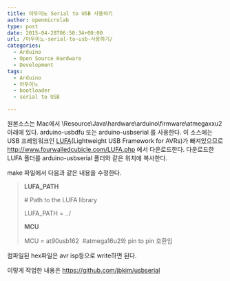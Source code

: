 ```yaml
---
title: 아두이노 Serial to USB 사용하기
author: openmicrolab
type: post
date: 2015-04-28T06:50:34+00:00
url: /아두이노-serial-to-usb-사용하기/
categories:
  - Arduino
  - Open Source Hardware
  - Development
tags:
  - Arduino
  - 아두이노
  - bootloader
  - serial to USB

---
```

원본소스는 Mac에서 \Resource\Java\hardware\arduino\firmware\atmegaxxu2 아래에 있다. arduino-usbdfu 또는 arduino-usbserial 를 사용한다. 이 소스에는 USB 프레임워크인 <a href="http://www.fourwalledcubicle.com/LUFA.php" target="_blank">LUFA</a>(Lightweight USB Framework for AVRs)가 빠져있으므로 <a title="LUFA" href="http://www.fourwalledcubicle.com/LUFA.php" target="_blank">http://www.fourwalledcubicle.com/LUFA.php</a> 에서 다운로드한다. 다운로드한 LUFA 폴더를 arduino-usbserial 폴더와 같은 위치에 복사한다.

<p class="p1">
  <span class="s1">make 파일에서 다음과 같은 내용을 수정한다.</span>
</p>

> <p class="p1">
>   <strong>LUFA_PATH</strong>
> </p>
> 
> <p class="p1">
>   <span class="s1"># Path to the LUFA library</span>
> </p>
> 
> <p class="p1">
>   <span class="s1">LUFA_PATH = ../</span>
> </p>
> 
> <p class="p1">
>   <strong>MCU</strong>
> </p>
> 
> <p class="p1">
>   MCU = at90usb162  #atmega16u2와 pin to pin 호환임
> </p>

<p class="p1">
  컴파일된 hex파일은 avr isp등으로 write하면 된다.
</p>

<p class="p1">
  이렇게 작업한 내용은 <a href="https://github.com/jbkim/usbserial" target="_blank">https://github.com/jbkim/usbserial</a>
</p>

<p class="p1">
